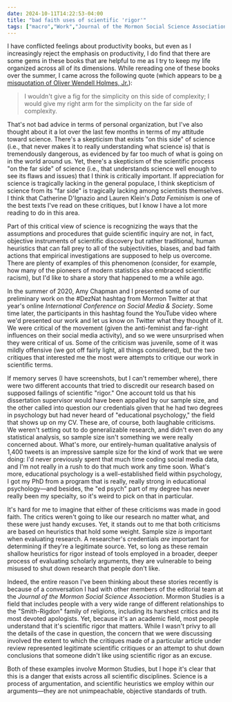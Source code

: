 ```yaml
---
date: 2024-10-11T14:22:53-04:00
title: "bad faith uses of scientific 'rigor'"
tags: ["macro","Work","Journal of the Mormon Social Science Association","research","publishing","DezNat","productivity","Catherine D'Ignazio","Lauren Klein","Data Feminism"]
---
```

I have conflicted feelings about productivity books, but even as I increasingly reject the emphasis on productivity, I do find that there are some gems in these books that are helpful to me as I try to keep my life organized across all of its dimensions. While rereading one of these books over the summer, I came across the following quote (which appears to be [a misquotation of Oliver Wendell Holmes, Jr.](https://en.wikiquote.org/wiki/Oliver_Wendell_Holmes_Jr.)):

> I wouldn't give a fig for the simplicity on this side of complexity; I would give my right arm for the simplicity on the far side of complexity.

That's not bad advice in terms of personal organization, but I've also thought about it a lot over the last few months in terms of my attitude toward science. There's a skepticism that exists "on this side" of science (i.e., that never makes it to really understanding what science is) that is tremendously dangerous, as evidenced by far too much of what is going on in the world around us. Yet, there's a skepticism of the scientific process "on the far side" of science (i.e., that understands science well enough to see its flaws and issues) that I think is critically important. If appreciation for science is tragically lacking in the general populace, I think skepticism of science from its "far side" is tragically lacking among scientists themselves. I think that Catherine D'Ignazio and Lauren Klein's *Data Feminism* is one of the best texts I've read on these critiques, but I know I have a lot more reading to do in this area.

Part of this critical view of science is recognizing the ways that the assumptions and procedures that guide scientific inquiry are not, in fact, objective instruments of scientific discovery but rather traditional, human heuristics that can fall prey to all of the subjectivities, biases, and bad faith actions that empirical investigations are supposed to help us overcome. There are plenty of examples of this phenomenon (consider, for example, how many of the pioneers of modern statistics also embraced scientific racism), but I'd like to share a story that happened to me a while ago.

In the summer of 2020, Amy Chapman and I presented some of our preliminary work on the #DezNat hashtag from Mormon Twitter at that year's online *International Conference on Social Media & Society*. Some time later, the participants in this hashtag found the YouTube video where we'd presented our work and let us know on Twitter what they thought of it. We were critical of the movement (given the anti-feminist and far-right influences on their social media activity), and so we were unsurprised when they were critical of us. Some of the criticism was juvenile, some of it was mildly offensive (we got off fairly light, all things considered), but the two critiques that interested me the most were attempts to critique our work in scientific terms. 

If memory serves (I have screenshots, but I can't remember where), there were two different accounts that tried to discredit our research based on supposed failings of scientific "rigor." One account told us that his dissertation supervisor would have been appalled by our sample size, and the other called into question our credentials given that he had two degrees in psychology but had never heard of "educational psychology," the field that shows up on my CV. These are, of course, both laughable criticisms. We weren't setting out to do generalizable research, and didn't even do any statistical analysis, so sample size isn't something we were really concerned about. What's more, our entirely-human qualitative analysis of 1,400 tweets is an impressive sample size for the kind of work that we were doing: I'd never previously spent that much time coding social media data, and I'm not really in a rush to do that much work any time soon. What's more, educational psychology is a well-established field within psychology, I got my PhD from a program that is really, really strong in educational psychology—and besides, the "ed psych" part of my degree has never really been my specialty, so it's weird to pick on that in particular.

It's hard for me to imagine that either of these criticisms was made in good faith. The critics weren't going to like our research no matter what, and these were just handy excuses. Yet, it stands out to me that both criticisms are based on heuristics that hold some weight. Sample size *is* important when evaluating research. A researcher's credentials *are* important for determining if they're a legitimate source. Yet, so long as these remain shallow heuristics for rigor instead of tools employed in a broader, deeper process of evaluating scholarly arguments, they are vulnerable to being misused to shut down research that people don't like.

Indeed, the entire reason I've been thinking about these stories recently is because of a conversation I had with other members of the editorial team at the *Journal of the Mormon Social Science Association*. Mormon Studies is a field that includes people with a very wide range of different relationships to the "Smith-Rigdon" family of religions, including its harshest critics and its most devoted apologists. Yet, because it's an academic field, most people understand that it's scientific rigor that matters. While I wasn't privy to all the details of the case in question, the concern that we were discussing involved the extent to which the critiques made of a particular article under review represented legitimate scientific critiques or an attempt to shut down conclusions that someone didn't like using scientific rigor as an excuse.

Both of these examples involve Mormon Studies, but I hope it's clear that this is a danger that exists across all scientific disciplines. Science is a process of argumentation, and scientific heuristics we employ within our arguments—they are not unimpeachable, objective standards of truth.